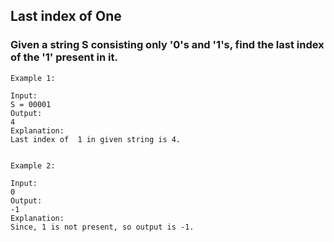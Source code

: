 ## Last index of One

### Given a string S consisting only '0's and '1's, find the last index of the '1' present in it.

```
Example 1:

Input:
S = 00001
Output:
4
Explanation:
Last index of  1 in given string is 4.
```

```

Example 2:

Input:
0
Output:
-1
Explanation:
Since, 1 is not present, so output is -1.
```
